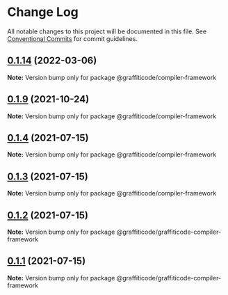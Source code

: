 # Change Log

All notable changes to this project will be documented in this file.
See [Conventional Commits](https://conventionalcommits.org) for commit guidelines.

## [0.1.14](https://github.com/kevindyer/node-graffiticode-compiler-framework/compare/v0.1.13...v0.1.14) (2022-03-06)

**Note:** Version bump only for package @graffiticode/compiler-framework





## [0.1.9](https://github.com/kevindyer/node-graffiticode-compiler-framework/compare/v0.1.8...v0.1.9) (2021-10-24)

**Note:** Version bump only for package @graffiticode/compiler-framework





## [0.1.4](https://github.com/kevindyer/node-graffiticode-compiler-framework/compare/v0.1.3...v0.1.4) (2021-07-15)

**Note:** Version bump only for package @graffiticode/compiler-framework





## [0.1.3](https://github.com/kevindyer/node-graffiticode-compiler-framework/compare/v0.1.2...v0.1.3) (2021-07-15)

**Note:** Version bump only for package @graffiticode/compiler-framework





## [0.1.2](https://github.com/kevindyer/node-graffiticode-compiler-framework/compare/v0.1.1...v0.1.2) (2021-07-15)

**Note:** Version bump only for package @graffiticode/graffiticode-compiler-framework





## [0.1.1](https://github.com/kevindyer/node-graffiticode-compiler-framework/compare/v0.0.18...v0.1.1) (2021-07-15)

**Note:** Version bump only for package @graffiticode/graffiticode-compiler-framework
